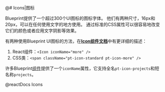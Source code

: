 @# Icons|图标

Blueprint提供了一个超过300个UI图标的图标字体。 他们有两种尺寸，16px和20px，可以在任何使用文字的地方使用。 通过标准的CSS属性可以很容易地改变它们的颜色或者应用文字阴影等效果。

有两种使用Blueprint UI图标的方法，在[**Icon组件文档**](#core/components/icon)中有更详细的描述：
1. React组件：`<Icon iconName="more" />`
2. CSS类：`<span className="pt-icon-standard pt-icon-more" />`

许多Blueprint[组件](#core/components)提供了一个`iconName`属性，它支持全名`pt-icon-projects`和短名称`projects`。

@reactDocs Icons
